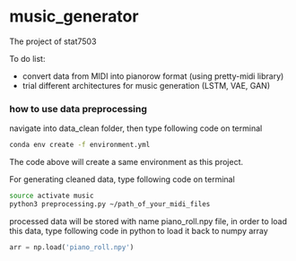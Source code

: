 # music_generator
The project of stat7503


To do list: 
- convert data from MIDI into pianorow format (using pretty-midi library) 
- trial different architectures for music generation (LSTM, VAE, GAN) 

### how to use data preprocessing
navigate into data_clean folder, then type following code on terminal
```bash
conda env create -f environment.yml
```
The code above will create a same environment as this project.

For generating cleaned data, type following code on terminal
```bash
source activate music
python3 preprocessing.py ~/path_of_your_midi_files
```

processed data will be stored with name piano_roll.npy file, in order to
load this data, type following code in python to load it back to numpy array
```python
arr = np.load('piano_roll.npy')
```